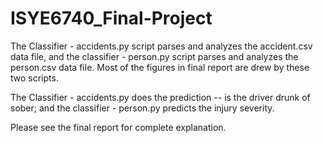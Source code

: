 # ISYE6740_Final-Project

The Classifier - accidents.py script parses and analyzes the accident.csv data file, and the classifier - person.py script 
parses and analyzes the person.csv data file. Most of the figures in final report are drew by these two scripts.

The Classifier - accidents.py does the prediction -- is the driver drunk of sober; and the classifier - person.py predicts the
injury severity.

Please see the final report for complete explanation.
